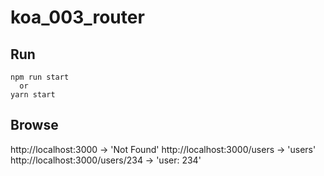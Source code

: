 
# koa_003_router

## Run

```
npm run start
  or
yarn start
```

## Browse

http://localhost:3000
-> 'Not Found'
http://localhost:3000/users
-> 'users'
http://localhost:3000/users/234
-> 'user: 234'

